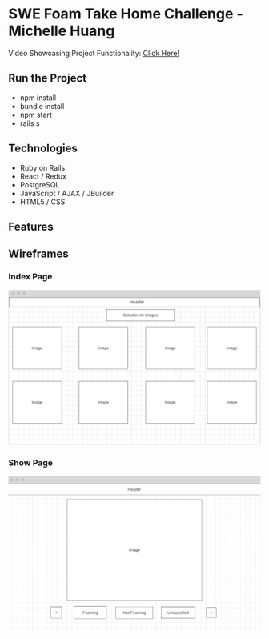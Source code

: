 # SWE Foam Take Home Challenge - Michelle Huang

Video Showcasing Project Functionality: [Click Here!](https://www.loom.com/share/255024f249064560b751205cc3cefe91)
## Run the Project
* npm install
* bundle install
* npm start
* rails s
## Technologies
* Ruby on Rails
* React / Redux
* PostgreSQL
* JavaScript / AJAX / JBuilder
* HTML5 / CSS

## Features

## Wireframes
### Index Page
![](app/assets/images/readme_index.png)
### Show Page
![](app/assets/images/readme_show.png)

